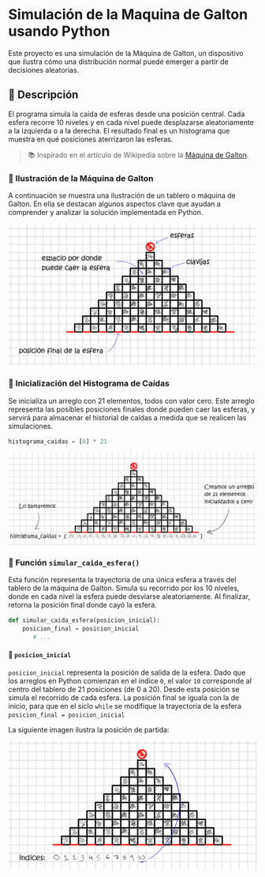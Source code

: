 # Simulación de la Maquina de Galton usando Python
Este proyecto es una simulación de la Máquina de Galton, un dispositivo que ilustra cómo una distribución normal puede emerger a partir de decisiones aleatorias.

## 🧪 Descripción

El programa simula la caída de esferas desde una posición central. Cada esfera recorre 10 niveles y en cada nivel puede desplazarse aleatoriamente a la izquierda o a la derecha. El resultado final es un histograma que muestra en qué posiciones aterrizaron las esferas.

> 📚 Inspirado en el artículo de Wikipedia sobre la [Máquina de Galton](https://es.wikipedia.org/wiki/M%C3%A1quina_de_Galton).

### 🧩 Ilustración de la Máquina de Galton

A continuación se muestra una ilustración de un tablero o máquina de Galton. En ella se destacan algunos aspectos clave que ayudan a comprender y analizar la solución implementada en Python.

![Ilustración de la Máquina de Galton](https://github.com/Blado87/maquina_galton_simulacion_python/blob/aba109bc30e93da5a60860b72eafe25ae830273e/img_guia_simulacion/tablero_simplificado.png)


### 🧮 Inicialización del Histograma de Caídas

Se inicializa un arreglo con 21 elementos, todos con valor cero. Este arreglo representa las posibles posiciones finales donde pueden caer las esferas, y servirá para almacenar el historial de caídas a medida que se realicen las simulaciones.

```python
histograma_caidas = [0] * 21
```

![Distribución de posiciones finales](https://github.com/Blado87/maquina_galton_simulacion_python/blob/ed5dac2e330c5c2690897525352c8baf95edb71b/img_guia_simulacion/histograma_caidas.png)

### 🎯 Función `simular_caida_esfera()`

Esta función representa la trayectoria de una única esfera a través del tablero de la máquina de Galton. Simula su recorrido por los 10 niveles, donde en cada nivel la esfera puede desviarse aleatoriamente. Al finalizar, retorna la posición final donde cayó la esfera.

```python
def simular_caida_esfera(posicion_inicial):
    posicion_final = posicion_inicial
       # ...
```

#### 🔢 `posicion_inicial`

`posicion_inicial` representa la posición de salida de la esfera. Dado que los arreglos en Python comienzan en el índice `0`, el valor `10` corresponde al centro del tablero de 21 posiciones (de 0 a 20). Desde esta posición se simula el recorrido de cada esfera. La posición final se iguala con la de inicio, para que en el siclo `while` se modifique la trayectoria de la esfera  `posicion_final = posicion_inicial` 

La siguiente imagen ilustra la posición de partida:

![imagen índice de partida](https://github.com/Blado87/maquina_galton_simulacion_python/blob/02590fc4a5fef925b437e002668484897aff38e5/img_guia_simulacion/indice_partida.png)







